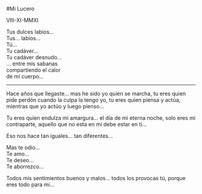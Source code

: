 #Mi Lucero

VIII-XI-MMXI

Tus dulces labios...  
Tus... labios...  
Tú...  
Tu cadáver...  
Tu cadáver desnudo...  
... entre mis sabanas  
compartiendo el calor  
de mí cuerpo...

* * *

Hace años que llegaste... mas he sido yo quien se marcha, tu eres quien pide perdón cuando la culpa la tengo yo, tu eres quien piensa y actúa, mientras que yo actúo y luego pienso...

Tu eres quien endulza mi amargura... el día de mi eterna noche, solo eres mi contraparte, aquello que no esta en mi debe estar en ti...

Eso nos hace tan iguales... tan diferentes...

Mas te odio...  
Te amo...  
Te deseo...  
Te aborrezco...

Todos mis sentimientos buenos y malos... todos los provocas tú, porque eres todo para mi...